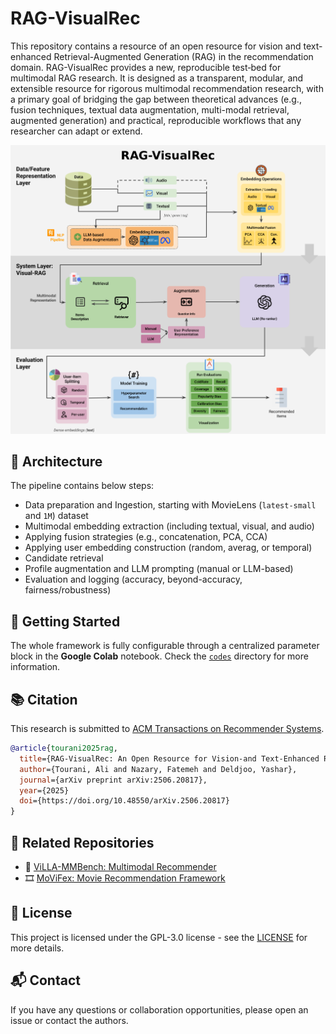 # RAG-VisualRec

This repository contains a resource of an open resource for vision and text-enhanced Retrieval-Augmented Generation (RAG) in the recommendation domain. RAG-VisualRec provides a new, reproducible test‑bed for multimodal RAG research. It is designed as a transparent, modular, and extensible resource for rigorous multimodal recommendation research, with a primary goal of bridging the gap between theoretical advances (e.g., fusion techniques, textual data augmentation, multi-modal retrieval, augmented generation) and practical, reproducible workflows that any researcher can adapt or extend.

![RAG-VisualRec](./docs/RAG-VisualRec.png "RAG-VisualRec")

## 🧠 Architecture

The pipeline contains below steps:

- Data preparation and Ingestion, starting with MovieLens (`latest-small` and `1M`) dataset
- Multimodal embedding extraction (including textual, visual, and audio)
- Applying fusion strategies (e.g., concatenation, PCA, CCA)
- Applying user embedding construction (random, averag, or temporal)
- Candidate retrieval
- Profile augmentation and LLM prompting (manual or LLM-based)
- Evaluation and logging (accuracy, beyond-accuracy, fairness/robustness)


## 🚀 Getting Started

The whole framework is fully configurable through a centralized parameter block in the **Google Colab** notebook. Check the [`codes`](/codes/README.md) directory for more information.

## 📚 Citation

This research is submitted to [ACM Transactions on Recommender Systems](https://dl.acm.org/journal/tors).

```bibtex
@article{tourani2025rag,
  title={RAG-VisualRec: An Open Resource for Vision-and Text-Enhanced Retrieval-Augmented Generation in Recommendation},
  author={Tourani, Ali and Nazary, Fatemeh and Deldjoo, Yashar},
  journal={arXiv preprint arXiv:2506.20817},
  year={2025}
  doi={https://doi.org/10.48550/arXiv.2506.20817}
}
```

## 📎 Related Repositories

- 🔨 [ViLLA-MMBench: Multimodal Recommender](https://github.com/RecSys-lab/ViLLA-MMBench)
- 🎞️ [MoViFex: Movie Recommendation Framework](https://github.com/RecSys-lab/MoViFex)

## 🔑 License

This project is licensed under the GPL-3.0 license - see the [LICENSE](/LICENSE) for more details.

## 📬 Contact

If you have any questions or collaboration opportunities, please open an issue or contact the authors.